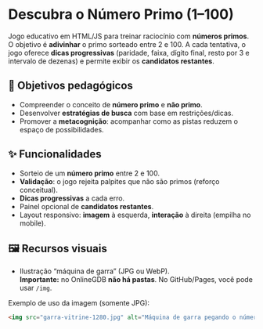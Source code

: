 # Descubra o Número Primo (1–100)

Jogo educativo em HTML/JS para treinar raciocínio com **números primos**.  
O objetivo é **adivinhar** o primo sorteado entre 2 e 100. A cada tentativa, o jogo oferece **dicas progressivas** (paridade, faixa, dígito final, resto por 3 e intervalo de dezenas) e permite exibir os **candidatos restantes**.

## 🎯 Objetivos pedagógicos
- Compreender o conceito de **número primo** e **não primo**.
- Desenvolver **estratégias de busca** com base em restrições/dicas.
- Promover a **metacognição**: acompanhar como as pistas reduzem o espaço de possibilidades.

## ✨ Funcionalidades
- Sorteio de um **número primo** entre 2 e 100.
- **Validação**: o jogo rejeita palpites que não são primos (reforço conceitual).
- **Dicas progressivas** a cada erro.
- Painel opcional de **candidatos restantes**.
- Layout responsivo: **imagem** à esquerda, **interação** à direita (empilha no mobile).

## 🖼️ Recursos visuais
- Ilustração “máquina de garra” (JPG ou WebP).  
  **Importante:** no OnlineGDB **não há pastas**. No GitHub/Pages, você pode usar `/img`.

Exemplo de uso da imagem (somente JPG):
```html
<img src="garra-vitrine-1280.jpg" alt="Máquina de garra pegando o número 7 de pelúcia">
